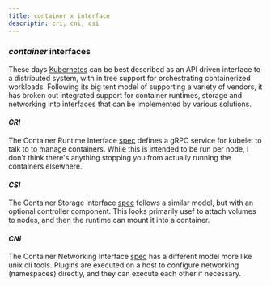 ```yaml
---
title: container x interface
descriptin: cri, cni, csi
---
```


### _container_ interfaces

These days [Kubernetes](https://kubernetes.io/)
can be best described as an API driven interface
to a distributed system,
with in tree support for orchestrating containerized workloads.
Following its big tent model of supporting a variety of vendors,
it has broken out integrated support for container runtimes,
storage and networking into interfaces that can be implemented
by various solutions.

#### _CRI_

The Container Runtime Interface
[spec](https://github.com/kubernetes/cri-api/blob/c75ef5b/pkg/apis/runtime/v1/api.proto)
defines a gRPC service for kubelet to talk to to manage containers.
While this is intended to be run per node,
I don't think there's anything stopping you
from actually running the containers elsewhere.

#### _CSI_

The Container Storage Interface
[spec](https://github.com/container-storage-interface/spec/blob/master/spec.md)
follows a similar model,
but with an optional controller component.
This looks primarily usef to attach volumes to nodes,
and then the runtime can mount it into a container.

#### _CNI_

The Container Networking Interface
[spec](https://github.com/containernetworking/cni/blob/main/SPEC.md)
has a different model more like unix cli tools.
Plugins are executed on a host to configure networking (namespaces)
directly, and they can execute each other if necessary.

